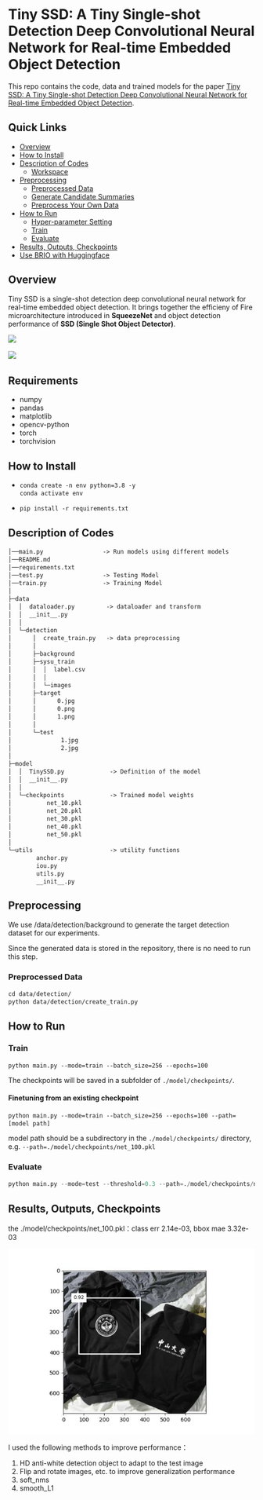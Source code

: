 # Tiny SSD: A Tiny Single-shot Detection Deep Convolutional Neural Network for Real-time Embedded Object Detection

This repo contains the code, data and trained models for the paper [Tiny SSD: A Tiny Single-shot Detection Deep Convolutional Neural Network for Real-time Embedded Object Detection](https://arxiv.org/pdf/1802.06488.pdf).

## Quick Links

- [Overview](#overview)
- [How to Install](#how-to-install)
- [Description of Codes](#description-of-codes)
  - [Workspace](#workspace)
- [Preprocessing](#preprocessing)
  - [Preprocessed Data](#preprocessed-data)
  - [Generate Candidate Summaries](#generate-candidate-summaries)
  - [Preprocess Your Own Data](#preprocess-your-own-data)
- [How to Run](#how-to-run)
  - [Hyper-parameter Setting](#hyper-parameter-setting)
  - [Train](#train)
  - [Evaluate](#evaluate)
- [Results, Outputs, Checkpoints](#results-outputs-checkpoints)
- [Use BRIO with Huggingface](#use-brio-with-huggingface)

## Overview

Tiny SSD is a single-shot detection deep convolutional neural network for real-time embedded object detection.
It brings together the efficieny of Fire microarchitecture introduced in **SqueezeNet** and object detection performance of **SSD (Single Shot Object Detector)**.

![](https://img.enderfga.cn/img/ssd.svg)

![](https://img.enderfga.cn/img/image-20221018133431973.png)

## Requirements

* numpy
* pandas
* matplotlib
* opencv-python
* torch
* torchvision

## How to Install

- ```shell
  conda create -n env python=3.8 -y
  conda activate env
  ```
- ```shell
  pip install -r requirements.txt
  ```

## Description of Codes

```
│──main.py                 -> Run models using different models
│──README.md
│──requirements.txt
│──test.py                 -> Testing Model
│──train.py                -> Training Model
│
├─data
│  │  dataloader.py         -> dataloader and transform
│  │  __init__.py
│  │
│  └─detection
│      │  create_train.py   -> data preprocessing
│      │
│      ├─background
│      ├─sysu_train
│      │  │  label.csv
│      │  │
│      │  └─images
│      ├─target
│      │      0.jpg
│      │      0.png
│      │      1.png
│      │
│      └─test
│              1.jpg
│              2.jpg
│
├─model
│  │  TinySSD.py             -> Definition of the model
│  │  __init__.py
│  │
│  └─checkpoints             -> Trained model weights
│          net_10.pkl
│          net_20.pkl
│          net_30.pkl
│          net_40.pkl
│          net_50.pkl
│
└─utils                      -> utility functions
        anchor.py
        iou.py
        utils.py
        __init__.py
```

## Preprocessing

We use /data/detection/background to generate the target detection dataset for our experiments.

Since the generated data is stored in the repository, there is no need to run this step.

### Preprocessed Data

```shell
cd data/detection/
python data/detection/create_train.py
```

## How to Run

### Train

```shell
python main.py --mode=train --batch_size=256 --epochs=100
```

The checkpoints will be saved in a subfolder of `./model/checkpoints/`.

#### Finetuning from an existing checkpoint

```shell
python main.py --mode=train --batch_size=256 --epochs=100 --path=[model path]
```

model path should be a subdirectory in the `./model/checkpoints/` directory, e.g. `--path=./model/checkpoints/net_100.pkl`

### Evaluate

```python
python main.py --mode=test --threshold=0.3 --path=./model/checkpoints/net_100.pkl
```

## Results, Outputs, Checkpoints

the ./model/checkpoints/net_100.pkl：class err 2.14e-03, bbox mae 3.32e-03

![img](output.jpg)

I used the following methods to improve performance：

1. HD anti-white detection object to adapt to the test image
2. Flip and rotate images, etc. to improve generalization performance
3. soft_nms
4. smooth_L1
